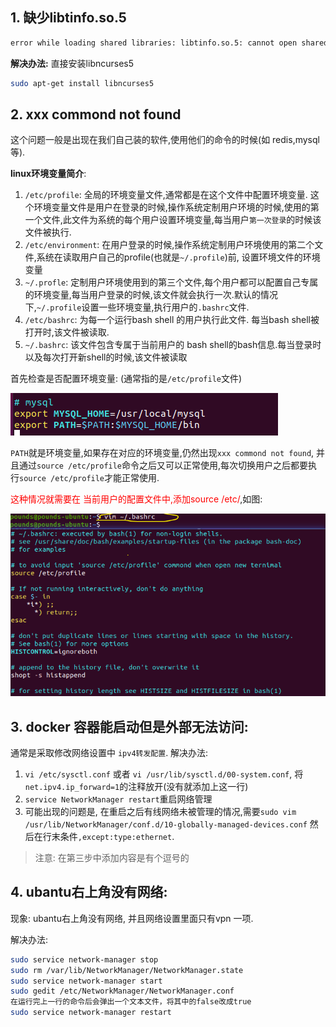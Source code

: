 ## 1. 缺少libtinfo.so.5

```bash
error while loading shared libraries: libtinfo.so.5: cannot open shared object file: No such file or directory
```

**解决办法:** 直接安装libncurses5

```bash
sudo apt-get install libncurses5
```

 ## 2. xxx commond not found

这个问题一般是出现在我们自己装的软件,使用他们的命令的时候(如 redis,mysql等).

**linux环境变量简介**:

1. `/etc/profile`: 全局的环境变量文件,通常都是在这个文件中配置环境变量. 这个环境变量文件是用户在登录的时候,操作系统定制用户环境的时候,使用的第一个文件,此文件为系统的每个用户设置环境变量,每当用户`第一次登录`的时候该文件被执行.
2. `/etc/environment`: 在用户登录的时候,操作系统定制用户环境使用的第二个文件,系统在读取用户自己的profile(也就是`~/.profile`)前, 设置环境文件的环境变量
3. `~/.profle`: 定制用户环境使用到的第三个文件,每个用户都可以配置自己专属的环境变量,每当用户登录的时候,该文件就会执行一次.默认的情况下,`~/.profile`设置一些环境变量,执行用户的`.bashrc`文件.
4. `/etc/bashrc`: 为每一个运行bash shell 的用户执行此文件. 每当bash shell被打开时,该文件被读取.
5. `~/.bashrc`: 该文件包含专属于当前用户的 bash shell的bash信息.每当登录时以及每次打开新shell的时候,该文件被读取

首先检查是否配置环境变量: (通常指的是`/etc/profile`文件)

![image-20210912220550287](1_常见问题记录/image-20210912220550287.png)

`PATH`就是环境变量,如果存在对应的环境变量,仍然出现`xxx commond not found`, 并且通过`source /etc/profile`命令之后又可以正常使用,每次切换用户之后都要执行`source /etc/profile`才能正常使用.

<font color=red>这种情况就需要在 当前用户的配置文件中,添加source /etc/</font>,如图:

![image-20210912221302402](1_常见问题记录/image-20210912221302402.png)

 ## 3. docker 容器能启动但是外部无法访问:
通常是采取修改网络设置中 `ipv4转发配置`.
解决办法:
1. `vi /etc/sysctl.conf` 或者 `vi /usr/lib/sysctl.d/00-system.conf`, 将`net.ipv4.ip_forward=1`的注释放开(没有就添加上这一行)
2. `service NetworkManager restart`重启网络管理
3. 可能出现的问题是, 在重启之后有线网络未被管理的情况,需要`sudo vim /usr/lib/NetworkManager/conf.d/10-globally-managed-devices.conf` 然后在行末条件`,except:type:ethernet`.
> 注意: 在第三步中添加内容是有个逗号的





## 4. ubantu右上角没有网络:

现象: ubantu右上角没有网络, 并且网络设置里面只有vpn 一项.

解决办法:

```sh
sudo service network-manager stop
sudo rm /var/lib/NetworkManager/NetworkManager.state
sudo service network-manager start
sudo gedit /etc/NetworkManager/NetworkManager.conf
在运行完上一行的命令后会弹出一个文本文件，将其中的false改成true
sudo service network-manager restart

```




